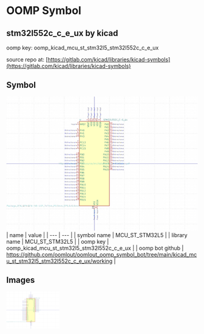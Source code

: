 # OOMP Symbol  
## stm32l552c_c_e_ux  by kicad  
  
oomp key: oomp_kicad_mcu_st_stm32l5_stm32l552c_c_e_ux  
  
source repo at: [https://gitlab.com/kicad/libraries/kicad-symbols](https://gitlab.com/kicad/libraries/kicad-symbols)  
## Symbol  
  
[![working.png](working_600.png)](working.png)  
| name | value | 
| --- | --- | 
| symbol name | MCU_ST_STM32L5 | 
| library name | MCU_ST_STM32L5 | 
| oomp key | oomp_kicad_mcu_st_stm32l5_stm32l552c_c_e_ux | 
| oomp bot github | https://github.com/oomlout/oomlout_oomp_symbol_bot/tree/main/kicad_mcu_st_stm32l5_stm32l552c_c_e_ux/working | 
## Images  
  
[![working.png](working_140.png)](working.png)  

